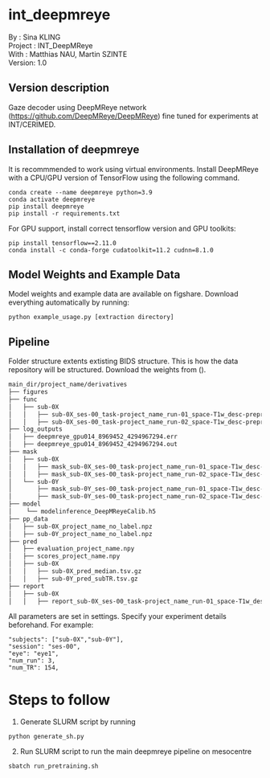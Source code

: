 # int_deepmreye

By :       Sina KLING<br/>
Project :  INT_DeepMReye <br/>
With :     Matthias NAU, Martin SZINTE<br/>
Version:   1.0<br/>

## Version description
Gaze decoder using DeepMReye network (https://github.com/DeepMReye/DeepMReye) fine tuned for experiments at 
INT/CERIMED. 


## Installation of deepmreye 

It is recommmended to work using virtual environments. 
Install DeepMReye with a CPU/GPU version of TensorFlow using the following command.

```
conda create --name deepmreye python=3.9
conda activate deepmreye
pip install deepmreye
pip install -r requirements.txt

```

For GPU support, install correct tensorflow version and GPU toolkits:

```
pip install tensorflow==2.11.0
conda install -c conda-forge cudatoolkit=11.2 cudnn=8.1.0

```

## Model Weights and Example Data 
Model weights and example data are available on figshare. Download everything automatically by running: 

```
python example_usage.py [extraction directory]

```

## Pipeline 

Folder structure extents extisting BIDS structure. This is how the data repository will be structured. Download the weights from (). 

```bash
main_dir/project_name/derivatives
├── figures
├── func
│   ├── sub-0X
│   │   ├── sub-0X_ses-00_task-project_name_run-01_space-T1w_desc-preproc_bold.nii.gz
│   │   ├── sub-0X_ses-00_task-project_name_run-02_space-T1w_desc-preproc_bold.nii.gz
├── log_outputs
│   ├── deepmreye_gpu014_8969452_4294967294.err
│   ├── deepmreye_gpu014_8969452_4294967294.out
├── mask
│   ├── sub-0X
│   │   ├── mask_sub-0X_ses-00_task-project_name_run-01_space-T1w_desc-preproc_bold.p
│   │   ├── mask_sub-0X_ses-00_task-project_name_run-02_space-T1w_desc-preproc_bold.p
│   └── sub-0Y
│       ├── mask_sub-0Y_ses-00_task-project_name_run-01_space-T1w_desc-preproc_bold.p
│       ├── mask_sub-0Y_ses-00_task-project_name_run-02_space-T1w_desc-preproc_bold.p
├── model
│    └── modelinference_DeepMReyeCalib.h5
├── pp_data
│   ├── sub-0X_project_name_no_label.npz
│   ├── sub-0Y_project_name_no_label.npz
├── pred
│   ├── evaluation_project_name.npy
│   ├── scores_project_name.npy
│   ├── sub-0X
│   │   ├── sub-0X_pred_median.tsv.gz
│   │   ├── sub-0Y_pred_subTR.tsv.gz
├── report
│   ├── sub-0X
│   │   ├── report_sub-0X_ses-00_task-project_name_run-01_space-T1w_desc-preproc_bold.html

```

All parameters are set in settings. Specify your experiment details beforehand. For example:

```
"subjects": ["sub-0X","sub-0Y"], 
"session": "ses-00", 
"eye": "eye1", 
"num_run": 3,
"num_TR": 154, 

```

# Steps to follow 

1. Generate SLURM script by running 

``` 
python generate_sh.py 

```

2. Run SLURM script to run the main deepmreye pipeline on mesocentre

```
sbatch run_pretraining.sh 

```